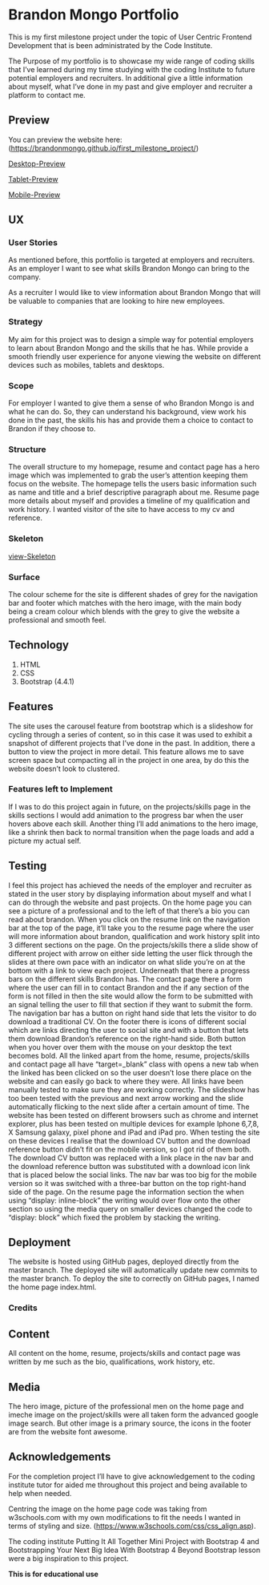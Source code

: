 # Brandon Mongo Portfolio

This is my first milestone project under the topic of User Centric Frontend Development that is been administrated by the Code Institute.

The Purpose of my portfolio is to showcase my wide range of coding skills that I’ve learned during my time studying with the coding Institute to future potential employers and recruiters.  In additional give a little information about myself, what I’ve done in my past and give employer and recruiter a platform to contact me.

## Preview

You can preview the website here: (https://brandonmongo.github.io/first_milestone_project/)

[Desktop-Preview](https://c0ac2457-9e5f-443d-9ed3-ca4ba4a688f2.ws-eu01.gitpod.io/files/download/?id=01f99cc8-e78f-47a9-a369-27e2b06ec0e9 "Desktop-Preview")

[Tablet-Preview](https://c0ac2457-9e5f-443d-9ed3-ca4ba4a688f2.ws-eu01.gitpod.io/files/download/?id=63d6b31a-c0c6-48c1-a6a4-e26d116f354f "Tablet-Preview")

[Mobile-Preview](https://c0ac2457-9e5f-443d-9ed3-ca4ba4a688f2.ws-eu01.gitpod.io/files/download/?id=72409c12-002a-428b-9278-42c73aff04be "Mobile-Preview")

## UX

### User Stories 

As mentioned before, this portfolio is targeted at employers and recruiters. As an employer I want to see what skills Brandon Mongo can bring to the company.

As a recruiter I would like to view information about Brandon Mongo that will be valuable to companies that are looking to hire new employees.

### Strategy

My aim for this project was to design a simple way for potential employers to learn about Brandon Mongo and the skills that he has. While provide a smooth friendly user experience for anyone viewing the website on different devices such as mobiles, tablets and desktops. 

### Scope

For employer I wanted to give them a sense of who Brandon Mongo is and what he can do. So, they can understand his background, view work his done in the past, the skills his has and provide them a choice to contact to Brandon if they choose to.

### Structure

The overall structure to my homepage, resume and contact page has a hero image which was implemented to grab the user’s attention keeping them focus on the website. The homepage tells the users basic information such as name and title and a brief descriptive paragraph about me. Resume page more details about myself and provides a timeline of my qualification and work history. I wanted visitor of the site to have access to my cv and reference.

### Skeleton

[view-Skeleton](https://c0ac2457-9e5f-443d-9ed3-ca4ba4a688f2.ws-eu01.gitpod.io/files/download/?id=e4c8cc8b-ef59-452d-a95d-2250a705dc9e "view-Skeleton")

### Surface

The colour scheme for the site is different shades of grey for the navigation bar and footer which matches with the hero image, with the main body being a cream colour which blends with the grey to give the website a professional and smooth feel.

## Technology

1. HTML
2. CSS
3. Bootstrap (4.4.1)

## Features 

The site uses the carousel feature from bootstrap which is a slideshow for cycling through a series of content, so in this case it was used to exhibit a snapshot of different projects that I’ve done in the past.  In addition, there a button to view the project in more detail. This feature allows me to save screen space but compacting all in the project in one area, by do this the website doesn’t look to clustered.

### Features left to Implement 

If I was to do this project again in future, on the projects/skills page in the skills sections I would add animation to the progress bar when the user hovers above each skill. Another thing I’ll add animations to the hero image, like a shrink then back to normal transition when the page loads and add a picture my actual self.

## Testing

I feel this project has achieved the needs of the employer and recruiter as stated in the user story by displaying information about myself and what I can do through the website and past projects. On the home page you can see a picture of a professional and to the left of that there’s a bio you can read about brandon.  When you click on the resume link on the navigation bar at the top of the page, it’ll take you to the resume page where the user will more information about brandon, qualification and work history split into 3 different sections on the page. On the projects/skills there a slide show of different project with arrow on either side letting the user flick through the slides at there own pace with an indicator on what slide you’re on at the bottom with a link to view each project. Underneath that there a progress bars on the different skills Brandon has. The contact page there a form where the user can fill in to contact Brandon and the if any section of the form is not filled in then the site would allow the form to be submitted with an signal telling the user to fill that section if they want to submit the form.
The navigation bar has a button on right hand side that lets the visitor to do download a traditional CV. On the footer there is icons of different social which are links directing the user to social site and with a button that lets them download Brandon’s reference on the right-hand side. Both button when you hover over them with the mouse on your desktop the text becomes bold.
All the linked apart from the home, resume, projects/skills and contact page all have “target=_blank” class with opens a new tab when the linked has been clicked on so the user doesn’t lose there place on the website and can easily go back to where they were. All links have been manually tested to make sure they are working correctly.
The slideshow has too been tested with the previous and next arrow working and the slide automatically flicking to the next slide after a certain amount of time.
The website has been tested on different browsers 	such as chrome and internet explorer, plus has been tested on multiple devices for example Iphone 6,7,8, X Samsung galaxy, pixel phone and iPad and iPad pro. When testing the site on these devices I realise that the download CV button and the download reference button didn’t fit on the mobile version, so I got rid of them both. The download CV button was replaced with a link place in the nav bar and the download reference button was substituted with a download icon link that is placed below the social links. The nav bar was too big for the mobile version so it was switched with a three-bar button on the top right-hand side of the page. On the resume page the information section the when using “display: inline-block” the writing would over flow onto the other section so using the media query on smaller devices changed the code to “display: block” which fixed the problem by stacking the writing.

## Deployment

The website is hosted using GitHub pages, deployed directly from the master branch. The deployed site will automatically update new commits to the master branch. To deploy the site to correctly on GitHub pages, I named the home page index.html.

### Credits

## Content

All content on the home, resume, projects/skills and contact page was written by me such as the bio, qualifications, work history, etc.

## Media 

The hero image, picture of the professional men on the home page and imeche image on the project/skills were all taken form the advanced google image search. But other image is a primary source, the icons in the footer are from the website font awesome.

## Acknowledgements

For the completion project I’ll have to give acknowledgement to the coding institute tutor for aided me throughout this project and being available to help when needed.

Centring the image on the home page code was taking from w3schools.com with my own modifications to fit the needs I wanted in terms of styling and size. (https://www.w3schools.com/css/css_align.asp).

The coding institute Putting It All Together Mini Project with Bootstrap 4 and Bootstrapping Your Next Big Idea With Bootstrap 4  Beyond Bootstrap lesson were a big inspiration to this project.

**This is for educational use**
